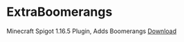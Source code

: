 # ExtraBoomerangs
 Minecraft Spigot 1.16.5 Plugin, Adds Boomerangs 
[Download ](https://github.com/Cosmic-0022/ExtraBoomerangs/releases/tag/1.0)
